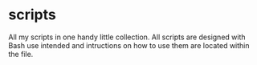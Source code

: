 # scripts
All my scripts in one handy little collection. All scripts are designed with Bash use intended and intructions on how to use them are located within the file.
